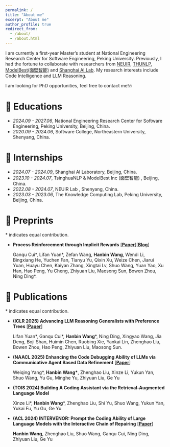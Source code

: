 ```yaml
---
permalink: /
title: "About me"
excerpt: "About me"
author_profile: true
redirect_from: 
  - /about/
  - /about.html
---
```


I am currently a first-year Master’s student at National Engineering Research Center for Software Engineering, Peking University. Previously, I had the fortune to collaborate with researchers from [NEUIR](https://neuir.github.io/), [THUNLP](https://nlp.csai.tsinghua.edu.cn/), [ModelBest(面壁智能)](https://modelbest.cn/) and [Shanghai AI Lab](https://www.shlab.org.cn/). My research interests include Code Intelligence and LLM Reasoning.

I am looking for PhD opportunities, feel free to contact me!🔥



# 📖 Educations

- *2024.09 - 2027.06*, National Engineering Research Center for Software Engineering, Peking University, Beijing, China.
- *2020.09 - 2024.06*, Software College, Northeastern University, Shenyang, China.

# 💼 Internships

- *2024.07 - 2024.09*, Shanghai AI Laboratory, Beijing, China.
- *2023.10 - 2024.07*, TsinghuaNLP & ModelBest Inc (面壁智能) , Beijing, China.
- *2022.08 - 2024.07*, NEUIR Lab , Shenyang, China.
- *2023.03 - 2023.06*, The Knowledge Computing Lab, Peking University, Beijing, China.

# 📝 Preprints

\* indicates equal contribution.

- **Process Reinforcement through Implicit Rewards** [[**Paper**](https://arxiv.org/abs/2502.01456)][[**Blog**](https://curvy-check-498.notion.site/Process-Reinforcement-through-Implicit-Rewards-15f4fcb9c42180f1b498cc9b2eaf896f)]

  Ganqu Cui\*, Lifan Yuan\*, Zefan Wang, **Hanbin Wang**, Wendi Li, Bingxiang He, Yuchen Fan, Tianyu Yu, Qixin Xu, Weize Chen, Jiarui Yuan, Huayu Chen, Kaiyan Zhang, Xingtai Lv, Shuo Wang, Yuan Yao, Xu Han, Hao Peng, Yu Cheng, Zhiyuan Liu, Maosong Sun, Bowen Zhou, Ning Ding\*.

# 📝 Publications

\* indicates equal contribution.

- **(ICLR 2025) Advancing LLM Reasoning Generalists with Preference Trees** [[**Paper**](https://arxiv.org/abs/2404.02078)]

  Lifan Yuan\*, Ganqu Cui\*, **Hanbin Wang**\*, Ning Ding, Xingyao Wang, Jia Deng, Boji Shan, Huimin Chen, Ruobing Xie, Yankai Lin, Zhenghao Liu, Bowen Zhou, Hao Peng, Zhiyuan Liu, Maosong Sun.

- **(NAACL 2025) Enhancing the Code Debugging Ability of LLMs via Communicative Agent Based Data Refinement** [[**Paper**](https://www.arxiv.org/abs/2408.05006)] 

  Weiqing Yang\*, **Hanbin Wang\***, Zhenghao Liu, Xinze Li, Yukun Yan, Shuo Wang, Yu Gu, Minghe Yu, Zhiyuan Liu, Ge Yu

- **(TOIS 2024) Building A Coding Assistant via the Retrieval-Augmented Language Model**

  Xinze Li\*, **Hanbin Wang**\*, Zhenghao Liu, Shi Yu, Shuo Wang, Yukun Yan, Yukai Fu, Yu Gu, Ge Yu

- **(ACL 2024) INTERVENOR: Prompt the Coding Ability of Large Language Models with the Interactive Chain of Repairing** [[**Paper**](https://arxiv.org/abs/2311.09868)] 

  **Hanbin Wang**, Zhenghao Liu, Shuo Wang, Ganqu Cui, Ning Ding, Zhiyuan Liu, Ge Yu


